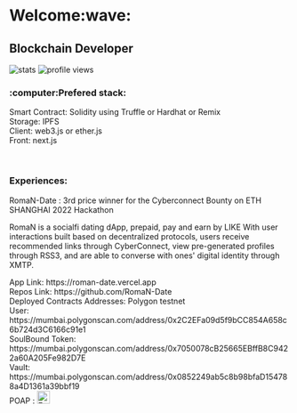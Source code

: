 <h1>Welcome:wave:</h1>
<h2>Blockchain Developer</h2>

<img src="https://github-readme-stats.vercel.app/api/top-langs/?username=giboooo&include_all_commits=true&show_icons=true&layout=compact&count_private=true" alt="stats"/>
<img src="https://komarev.com/ghpvc/?username=giboooo" alt="profile views"/>

<h3>:computer:Prefered stack:</h3>
<p>Smart Contract: Solidity using Truffle or Hardhat or Remix</br>
Storage: IPFS</br>
Client: web3.js or ether.js</br>
Front: next.js</p>
</br>
<h3>Experiences:</h3>
<p>RomaN-Date : 3rd price winner for the Cyberconnect Bounty on ETH SHANGHAI 2022 Hackathon </p>
<p>RomaN is a socialfi dating dApp, prepaid, pay and earn by LIKE
With user interactions built based on decentralized protocols, users receive recommended links through CyberConnect, view pre-generated profiles through RSS3, and are able to converse with ones' digital identity through XMTP.</p>
<div>App Link: https://roman-date.vercel.app</br>
Repos Link: https://github.com/RomaN-Date</br>
Deployed Contracts Addresses: Polygon testnet</br>
  User: https://mumbai.polygonscan.com/address/0x2C2EFa09d5f9bCC854A658c6b724d3C6166c91e1</br>
  SoulBound Token: https://mumbai.polygonscan.com/address/0x7050078cB25665EBffB8C9422a60A205Fe982D7E</br>
  Vault: https://mumbai.polygonscan.com/address/0x0852249ab5c8b98bfaD154788a4D1361a39bbf19</div>
POAP : <a href="https://app.poap.xyz/token/5161428"><img src="https://assets.poap.xyz/build-with-cyberconnect-ethshanghai-2022-2022-logo-1654734019357.png" width="23" height="23" alt="Event"></a>  </br>
